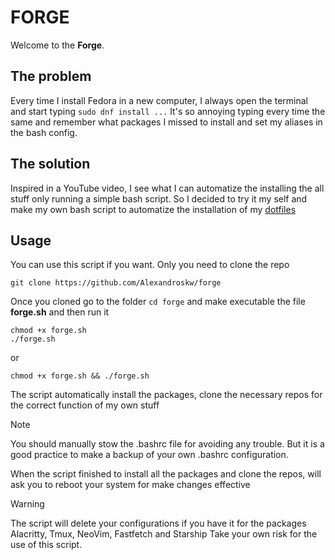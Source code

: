 # FORGE
Welcome to the **Forge**.

## The __problem__
Every time I install Fedora in a new computer, I always open the terminal and start typing `sudo dnf install ...`
It's so annoying typing every time the same and remember what packages I missed to install and set my aliases in the
bash config.

## The __solution__
Inspired in a YouTube video, I see what I can automatize the installing the all stuff only running a simple bash script.
So I decided to try it my self and make my own bash script to automatize the installation of my [dotfiles](https://github.com/Alexandroskw/dotfiles)

## Usage
You can use this script if you want. Only you need to clone the repo
```
git clone https://github.com/Alexandroskw/forge
```
Once you cloned go to the folder `cd forge` and make executable the file **forge.sh** and then run it
```
chmod +x forge.sh
./forge.sh
```
or

```
chmod +x forge.sh && ./forge.sh
```
The script automatically install the packages, clone the necessary repos for the correct function of my own stuff

> [!NOTE]
> You should manually stow the .bashrc file for avoiding any trouble. But it is a good practice to make a backup of your
own .bashrc configuration.

When the script finished to install all the packages and clone the repos, will ask you to reboot your system for make
changes effective

> [!WARNING]
> The script will delete your configurations if you have it for the packages Alacritty, Tmux, NeoVim, Fastfetch and Starship
Take your own risk for the use of this script.
